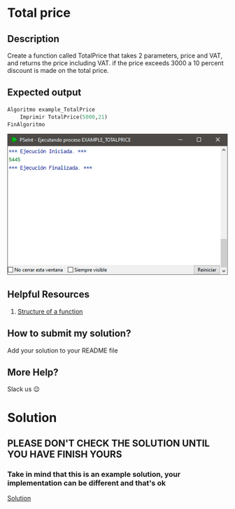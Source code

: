 # Total price

## Description

Create a function called TotalPrice that takes 2 parameters, price and VAT, and returns the price including VAT. if the price exceeds 3000 a 10 percent discount is made on the total price.

## Expected output

```python
Algoritmo example_TotalPrice
	Imprimir TotalPrice(5000,21)
FinAlgoritmo
```

![example](./../../../assets/016.jpg 'example')

## Helpful Resources

1. [Structure of a function](../../e07/desc/)

## How to submit my solution?

Add your solution to your README file

## More Help?

Slack us 😉

# Solution

## PLEASE DON'T CHECK THE SOLUTION UNTIL YOU HAVE FINISH YOURS

### Take in mind that this is an example solution, your implementation can be different and that's ok

[Solution](../sol)
